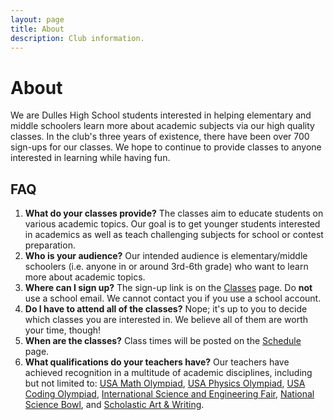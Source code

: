 ```yaml
---
layout: page
title: About
description: Club information.
---
```


# About

We are Dulles High School students interested in helping elementary and middle schoolers learn more about academic subjects via our high quality classes. In the club's three years of existence, there have been over 700 sign-ups for our classes. We hope to continue to provide classes to anyone interested in learning while having fun. 

## FAQ
1. **What do your classes provide?** The classes aim to educate students on various academic topics. Our goal is to get younger students interested in academics as well as teach challenging subjects for school or contest preparation.
2. **Who is your audience?** Our intended audience is elementary/middle schoolers (i.e. anyone in or around 3rd-6th grade) who want to learn more about academic topics.
3. **Where can I sign up?** The sign-up link is on the [Classes](/classes/) page. Do **not** use a school email. We cannot contact you if you use a school account.
4. **Do I have to attend all of the classes?** Nope; it's up to you to decide which classes you are interested in. We believe all of them are worth your time, though!
5. **When are the classes?** Class times will be posted on the [Schedule](/schedule/) page.
6. **What qualifications do your teachers have?** Our teachers have achieved recognition in a multitude of academic disciplines, including but not limited to: [USA Math Olympiad](https://www.maa.org/math-competitions), [USA Physics Olympiad](https://www.aapt.org/physicsteam/), [USA Coding Olympiad](http://usaco.org/), [International Science and Engineering Fair](https://www.societyforscience.org/isef/), [National Science Bowl](https://science.osti.gov/wdts/nsb), and [Scholastic Art & Writing](https://www.artandwriting.org/).
